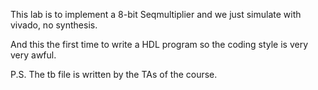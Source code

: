 This lab is to implement a 8-bit Seqmultiplier and we just simulate with vivado, no synthesis.

And this the first time to write a HDL program so the coding style is very very awful.

P.S. The tb file is written by the TAs of the course.
